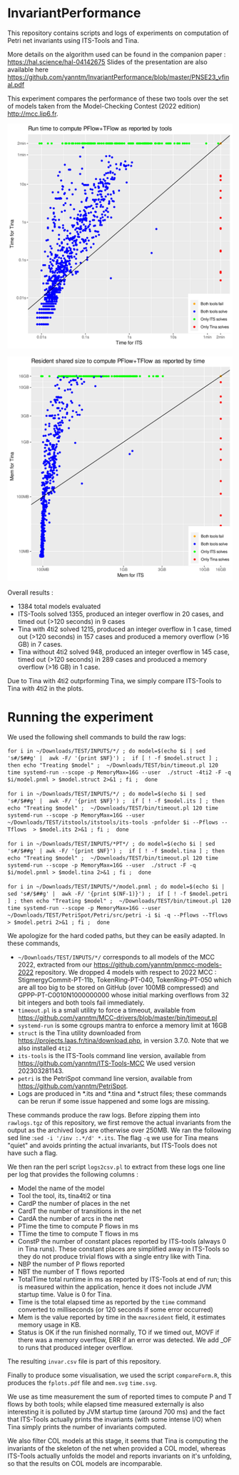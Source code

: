 # InvariantPerformance

This repository contains scripts and logs of experiments on computation of Petri net invariants using ITS-Tools and Tina.

More details on the algorithm used can be found in the companion paper : https://hal.science/hal-04142675 
Slides of the presentation are also available here https://github.com/yanntm/InvariantPerformance/blob/master/PNSE23_vfinal.pdf

This experiment compares the performance of these two tools over the set of models taken from the Model-Checking Contest (2022 edition) http://mcc.lip6.fr.

![Time](./time.svg)

![Memory](./mem.svg)

Overall results :
* 1384 total models evaluated
* ITS-Tools solved 1355, produced an integer overflow in 20 cases, and timed out (>120 seconds) in 9 cases
* Tina with 4ti2 solved 1215, produced an integer overflow in 1 case, timed out (>120 seconds) in 157 cases and produced a memory overflow (>16 GB) in 7 cases.
* Tina without 4ti2 solved 948, produced an integer overflow in 145 case, timed out (>120 seconds) in 289 cases and produced a memory overflow (>16 GB) in 1 case.

Due to Tina with 4ti2 outprforming Tina, we simply compare ITS-Tools to Tina *with* 4ti2 in the plots.

# Running the experiment

We used the following shell commands to build the raw logs:

```
for i in ~/Downloads/TEST/INPUTS/*/ ; do model=$(echo $i | sed 's#/$##g' |  awk -F/ '{print $NF}') ;  if [ ! -f $model.struct ] ; then echo "Treating $model" ;  ~/Downloads/TEST/bin/timeout.pl 120 time systemd-run --scope -p MemoryMax=16G --user  ./struct -4ti2 -F -q $i/model.pnml > $model.struct 2>&1 ; fi ;  done

for i in ~/Downloads/TEST/INPUTS/*/ ; do model=$(echo $i | sed 's#/$##g' |  awk -F/ '{print $NF}') ;  if [ ! -f $model.its ] ; then echo "Treating $model" ;  ~/Downloads/TEST/bin/timeout.pl 120 time systemd-run --scope -p MemoryMax=16G --user ~/Downloads/TEST/itstools/itstools/its-tools -pnfolder $i --Pflows --Tflows  > $model.its 2>&1 ; fi ;  done

for i in ~/Downloads/TEST/INPUTS/*PT*/ ; do model=$(echo $i | sed 's#/$##g' | awk -F/ '{print $NF}') ;  if [ ! -f $model.tina ] ; then echo "Treating $model" ;  ~/Downloads/TEST/bin/timeout.pl 120 time systemd-run --scope -p MemoryMax=16G --user  ./struct -F -q $i/model.pnml > $model.tina 2>&1 ; fi ;  done

for i in ~/Downloads/TEST/INPUTS/*/model.pnml ; do model=$(echo $i | sed 's#/$##g' |  awk -F/ '{print $(NF-1)}') ;  if [ ! -f $model.petri ] ; then echo "Treating $model" ;  ~/Downloads/TEST/bin/timeout.pl 120 time systemd-run --scope -p MemoryMax=16G --user ~/Downloads/TEST/PetriSpot/Petri/src/petri -i $i -q --Pflows --Tflows  > $model.petri 2>&1 ; fi ;  done
```

We apologize for the hard coded paths, but they can be easily adapted.
In these commands,
* `~/Downloads/TEST/INPUTS/*/` corresponds to all models of the MCC 2022, extracted from our https://github.com/yanntm/pnmcc-models-2022 repository. We dropped 4 models with respect to 2022 MCC : StigmergyCommit-PT-11b, TokenRing-PT-040, TokenRing-PT-050 which are all too big to be stored on GitHub (over 100MB compressed) and GPPP-PT-C0010N1000000000 whose initial marking overflows from 32 bit integers and both tools fail immediately. 
* `timeout.pl` is a small utility to force a timeout, available from https://github.com/yanntm/MCC-drivers/blob/master/bin/timeout.pl
* `systemd-run` is some cgroups mantra to enforce a memory limit at 16GB
* `struct` is the Tina utility downloaded from https://projects.laas.fr/tina/download.php, in version 3.7.0. Note that we also installed `4ti2`
* `its-tools` is the ITS-Tools command line version, available from https://github.com/yanntm/ITS-Tools-MCC We used version 202303281143.
* `petri` is the PetriSpot command line version, available from https://github.com/yanntm/PetriSpot.
* Logs are produced in *.its and *.tina and *.struct files; these commands can be rerun if some issue happened and some logs are missing.

These commands produce the raw logs.
Before zipping them into `rawlogs.tgz` of this repository, we first remove the actual invariants from the output as the archived logs are otherwise over 250MB.
We ran the following sed line :`sed -i '/inv :.*/d' *.its`.
The flag `-q` we use for Tina means "quiet" and avoids printing the actual invariants, but ITS-Tools does not have such a flag.

We then ran the perl script `logs2csv.pl` to extract from these logs one line per log that provides the following columns :
* Model the name of the model
* Tool the tool, its, tina4ti2 or tina
* CardP the number of places in the net
* CardT the number of transitions in the net
* CardA the number of arcs in the net
* PTime the time to compute P flows in ms
* TTime the time to compute T flows in ms
* ConstP the number of constant places reported by ITS-tools (always 0 in Tina runs). These constant places are simplified away in ITS-Tools so they do not produce trivial flows with a single entry like with Tina. 
* NBP the number of P flows reported
* NBT the number of T flows reported
* TotalTime total runtime in ms as reported by ITS-Tools at end of run; this is measured within the application, hence it does not include JVM startup time. Value is 0 for Tina.
* Time is the total elapsed time as reported by the `time` command converted to milliseconds (or 120 seconds if some error occurred)
* Mem is the value reported by time in the `maxresident` field, it estimates memory usage in KB.
* Status is OK if the run finished normally, TO if we timed out, MOVF if there was a memory overflow, ERR if an error was detected. We add _OF to runs that produced integer overflow.

The resulting `invar.csv` file is part of this repository.

Finally to produce some visualisation, we used the script `compareForm.R`, this produces the `fplots.pdf` file and `mem.svg` `time.svg`.

We use as time measurement the sum of reported times to compute P and T flows by both tools; while elapsed time
 measured externally is also interesting it is polluted by JVM startup time (around 700 ms) and the fact that ITS-Tools actually
 prints the invariants (with some intense I/O) when Tina simply prints the number of invariants computed.

We also filter COL models at this stage, it seems that Tina is computing the invariants of the skeleton of the net when provided a COL model, whereas ITS-Tools actually unfolds the model and reports invariants on it's unfolding, so that the results on COL models are incomparable.

